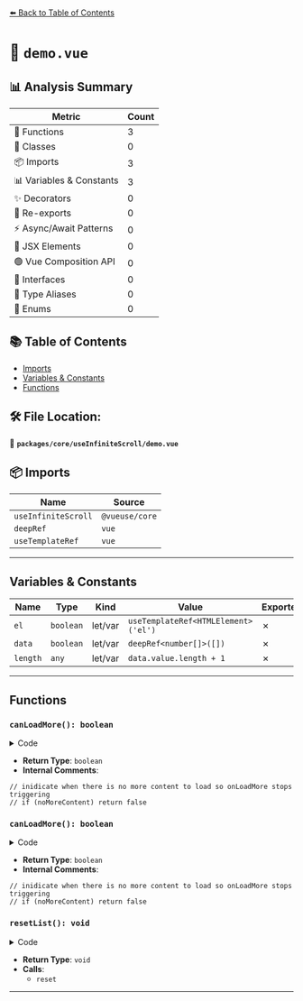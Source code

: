 [⬅️ Back to Table of Contents](../../../index.md)

# 📄 `demo.vue`

## 📊 Analysis Summary

| Metric | Count |
|--------|-------|
| 🔧 Functions | 3 |
| 🧱 Classes | 0 |
| 📦 Imports | 3 |
| 📊 Variables & Constants | 3 |
| ✨ Decorators | 0 |
| 🔄 Re-exports | 0 |
| ⚡ Async/Await Patterns | 0 |
| 💠 JSX Elements | 0 |
| 🟢 Vue Composition API | 0 |
| 📐 Interfaces | 0 |
| 📑 Type Aliases | 0 |
| 🎯 Enums | 0 |

## 📚 Table of Contents

- [Imports](#imports)
- [Variables & Constants](#variables-constants)
- [Functions](#functions)

## 🛠️ File Location:
📂 **`packages/core/useInfiniteScroll/demo.vue`**

## 📦 Imports

| Name | Source |
|------|--------|
| `useInfiniteScroll` | `@vueuse/core` |
| `deepRef` | `vue` |
| `useTemplateRef` | `vue` |


---

## Variables & Constants

| Name | Type | Kind | Value | Exported |
|------|------|------|-------|----------|
| `el` | `boolean` | let/var | `useTemplateRef<HTMLElement>('el')` | ✗ |
| `data` | `boolean` | let/var | `deepRef<number[]>([])` | ✗ |
| `length` | `any` | let/var | `data.value.length + 1` | ✗ |


---

## Functions

### `canLoadMore(): boolean`

<details><summary>Code</summary>

```ts
() => {
      // inidicate when there is no more content to load so onLoadMore stops triggering
      // if (noMoreContent) return false
      return true // for demo purposes
    }
```
</details>

- **Return Type**: `boolean`
- **Internal Comments**:
```
// inidicate when there is no more content to load so onLoadMore stops triggering
// if (noMoreContent) return false
```

### `canLoadMore(): boolean`

<details><summary>Code</summary>

```ts
() => {
      // inidicate when there is no more content to load so onLoadMore stops triggering
      // if (noMoreContent) return false
      return true // for demo purposes
    }
```
</details>

- **Return Type**: `boolean`
- **Internal Comments**:
```
// inidicate when there is no more content to load so onLoadMore stops triggering
// if (noMoreContent) return false
```

### `resetList(): void`

<details><summary>Code</summary>

```ts
function resetList() {
  data.value = []
  reset()
}
```
</details>

- **Return Type**: `void`
- **Calls**:
  - `reset`

---